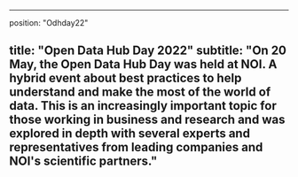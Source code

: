 

---
position: "Odhday22"

title: "Open Data Hub Day 2022"
subtitle: "On 20 May, the Open Data Hub Day was held at NOI. A hybrid event about best practices to help understand and make the most of the world of data. This is an increasingly important topic for those working in business and research and was explored in depth with several **experts** and representatives from **leading companies** and NOI's **scientific partners**."
---

